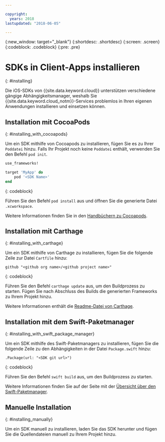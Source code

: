 ```yaml
---

copyright:
  years: 2018
lastupdated: "2018-06-05"

---
```

{:new_window: target="_blank"}
{:shortdesc: .shortdesc}
{:screen: .screen}
{:codeblock: .codeblock}
{:pre: .pre}

# SDKs in Client-Apps installieren
{: #installing}

Die iOS-SDKs von {{site.data.keyword.cloud}} unterstützen
verschiedene gängige Abhängigkeitsmanager, weshalb Sie
{{site.data.keyword.cloud_notm}}-Services problemlos in Ihren eigenen
Anwendungen installieren und einsetzen können.

## Installation mit CocoaPods
{: #installing_with_cocoapods}

Um ein SDK mithilfe von Cocoapods zu installieren, fügen Sie es zu Ihrer
`Poddatei` hinzu. Falls Ihr Projekt noch keine
`Poddatei` enthält, verwenden Sie den Befehl `pod
init`.
```ruby
use_frameworks!

target 'MyApp' do
    pod '<SDK Name>'
end
```
{: codeblock}

Führen Sie den Befehl `pod install` aus und öffnen Sie
die generierte Datei
`.xcworkspace`.

Weitere Informationen finden Sie in den
[Handbüchern zu Cocoapods](https://guides.cocoapods.org/using/index.html).

## Installation mit Carthage
{: #installing_with_carthage}

Um ein SDK mithilfe von Carthage zu installieren, fügen Sie die folgende
Zeile zur Datei
`Cartfile` hinzu:
```
github "<github org name>/<github project name>"
```
{: codeblock}

Führen Sie den Befehl `carthage update` aus, um den
Buildprozess zu starten. Fügen Sie nach Abschluss des Builds die generierten
Frameworks zu Ihrem Projekt hinzu. 

Weitere Informationen enthält die
[Readme-Datei
von Carthage](https://github.com/Carthage/Carthage#getting-started).

## Installation mit dem Swift-Paketmanager
{: #installing_with_swift_package_manager}

Um ein SDK mithilfe des Swift-Paketmanagers zu installieren, fügen Sie
die folgende Zeile zu den Abhängigkeiten
in der Datei `Package.swift` hinzu:
```
.Package(url: "<SDK git url>")
```
{: codeblock}

Führen Sie den Befehl `swift build` aus, um den
Buildprozess zu starten. 

Weitere Informationen finden Sie auf der Seite mit der
[Übersicht über den
Swift-Paketmanager](https://swift.org/package-manager/).

## Manuelle Installation
{: #installing_manually}

Um ein SDK manuell zu installieren, laden Sie das SDK herunter und fügen
Sie die Quellendateien manuell zu Ihrem Projekt hinzu.
